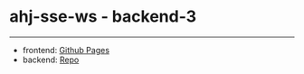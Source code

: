 # ahj-sse-ws - backend-3
--------------------

- frontend: <a href="https://tarapiygin.github.io/ahj-sse-ws-frontend-3/">Github Pages</a>
- backend: <a href="https://github.com/tarapiygin/ahj-sse-ws-backend-3/">Repo</a>
